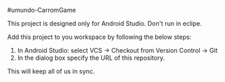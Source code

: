 #umundo-CarromGame

This project is designed only for Android Studio. Don't run in eclipe.

Add this project to you workspace by following the below steps:
  1. In Android Studio: select VCS -> Checkout from Version Control -> Git
  2. In the dialog box specify the URL of this repository.

This will keep all of us in sync.
